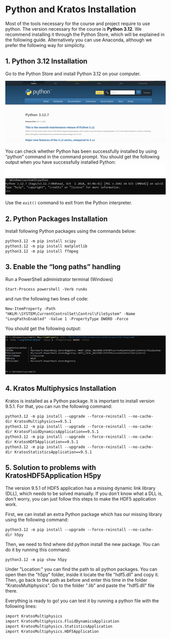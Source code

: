 # Python and Kratos Installation
Most of the tools necessary for the course and project require to use python. The version necessary for the course is **Python 3.12**. We recommend installing it through the Python Store, which will be explained in the following guide. Alternatively you can use Anaconda, although we prefer the following way for simplicity.

## **1. Python 3.12 Installation**
Go to the Python Store and install Python 3.12 on your computer.

![python_3_12](../../../../../images/WindEngineering/python_3_12.PNG)

You can check whether Python has been successfully installed by using  “python” command in the command prompt. You should get the following output when you have successfully installed Python:
![python_3_12_output](../../../../../images/WindEngineering/python_3_12_output.PNG)

Use the `exit()` command to exit from the Python interpreter.


## **2. Python Packages Installation**
Install following Python packages using the commands below:

```console
python3.12 -m pip install scipy
python3.12 -m pip install matplotlib
python3.12 -m pip install ffmpeg
```

## **3. Enable the “long paths” handling**
Run a PowerShell administrator terminal (Windows)

```console
Start-Process powershell -Verb runAs
```

and run the following two lines of code:

```console
New-ItemProperty -Path "HKLM:\SYSTEM\CurrentControlSet\Control\FileSystem" -Name "LongPathsEnabled" -Value 1 -PropertyType DWORD -Force
```

You should get the following output:

![long_paths_handling](../../../../../images/WindEngineering/long_paths_handling.png)

## **4. Kratos Multiphysics Installation**
Kratos is installed as a Python package. It is important to install version 9.5.1. For that, you can run the following command:

```console
python3.12 -m pip install --upgrade --force-reinstall --no-cache-dir KratosMultiphysics==9.5.1
python3.12 -m pip install --upgrade --force-reinstall --no-cache-dir KratosFluidDynamicsApplication==9.5.1
python3.12 -m pip install --upgrade --force-reinstall --no-cache-dir KratosHDF5Application==9.5.1
python3.12 -m pip install --upgrade --force-reinstall --no-cache-dir KratosStatisticsApplication==9.5.1
```
## **5. Solution to problems with KratosHDF5Application H5py**
The version 9.5.1 of HDF5 application has a missing dynamic link library (DLL), which needs to be solved manually. If you don't know what a DLL is, don't worry, you can just follow this steps to make the HDF5 application work.

First, we can install an extra Python package which has our missing library using the following command:

```console 
python3.12 -m pip install --upgrade --force-reinstall --no-cache-dir h5py
```

Then, we need to find where did python install the new package. You can do it by running this command:

```console 
python3.12 -m pip show h5py
```

Under "Location:" you can find the path to all python packages. You can open then the "h5py" folder, inside it locate the file "hdf5.dll" and copy it. Then, go back to the path as before and enter this time in the folder "KratosMultiphysics". Go to the folder ".lib" and paste the "hdf5.dll" file there.

Everything is ready to go! you can test it by running a python file with the following lines:

```console 
import KratosMultiphysics
import KratosMultiphysics.FluidDynamicsApplication
import KratosMultiphysics.StatisticsApplication
import KratosMultiphysics.HDF5Application
```



